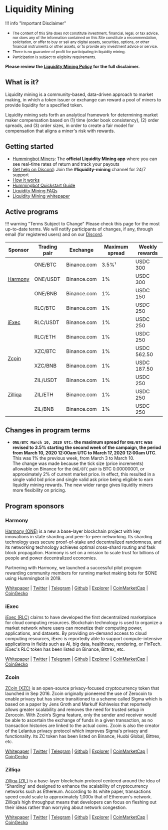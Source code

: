 # Liquidity Mining

!!! info "Important Disclaimer"
    <small><ul><li>The content of this Site does not constitute investment, financial, legal, or tax advice, nor does any of the information contained on this Site constitute a recommendation, solicitation, or offer to buy or sell any digital assets, securities, options, or other financial instruments or other assets, or to provide any investment advice or service.<li>There is no guarantee of profit for participating in liquidity mining.<li>Participation is subject to eligiblity requirements.</ul></small>
    **Please review the [Liquidity Mining Policy](https://hummingbot.io/liquidity-mining-policy/) for the full disclaimer.**

## What is it?
Liquidity mining is a community-based, data-driven approach to market making, in which a token issuer or exchange can reward a pool of miners to provide liquidity for a specified token.

Liquidity mining sets forth an analytical framework for determining market maker compensation based on (1) time (order book consistency), (2) order spreads, and (3) order sizes, in order to create a fair model for compensation that aligns a miner's risk with rewards.

## Getting started
- [Hummingbot Miners](https://hummingbot.io/liquidity-mining): The **official Liquidity Mining app** where you can see real-time rates of return and track your payouts
- [Get help on Discord](https://discord.hummingbot.io): Join the **#liquidity-mining** channel for 24/7 support
- [How it works](https://hummingbot.io/liquidity-mining)
- [Hummingbot Quickstart Guide](https://docs.hummingbot.io/quickstart)
- [Liquidity Mining FAQs](/faqs/liquidity-mining)
- [Liquidity Mining whitepaper](https://hummingbot.io/liquidity-mining.pdf)

## Active programs

!!! warning "Terms Subject to Change"
    Please check this page for the most up-to-date terms.  We will notify participants of changes, if any, through email (for registered users) and on our [Discord](https://discord.hummingbot.io).

<table>
  <thead>
    <th>Sponsor</th>
    <th>Trading pair</th>
    <th>Exchange</th>
    <th>Maximum spread</th>
    <th>Weekly rewards</th>
  </thead>
  <tbody>
    <tr>
      <td rowspan="3"><a href="#harmony">Harmony</a><br></td>
      <td>ONE/BTC</td>
      <td>Binance.com</td>
      <td>3.5%¹</td>
      <td>USDC 300</td>
    </tr>
    <tr>
      <td>ONE/USDT</td>
      <td>Binance.com</td>
      <td>1%</td>
      <td>USDC 300</td>
    </tr>
    <tr>
      <td>ONE/BNB</td>
      <td>Binance.com</td>
      <td>1%</td>
      <td>USDC 150</td>
    </tr>
    <tr>
      <td rowspan="3"><a href="#iexec">iExec</a><br></td>
      <td>RLC/BTC</td>
      <td>Binance.com</td>
      <td>1%</td>
      <td>USDC 250</td>
    </tr>
    <tr>
      <td>RLC/USDT</td>
      <td>Binance.com</td>
      <td>1%</td>
      <td>USDC 250</td>
    </tr>
    <tr>
      <td>RLC/ETH</td>
      <td>Binance.com</td>
      <td>1%</td>
      <td>USDC 250</td>
    </tr>
    <tr>
      <td rowspan="2"><a href="#zcoin">Zcoin</a></td>
      <td>XZC/BTC</td>
      <td>Binance.com</td>
      <td>1%</td>
      <td>USDC 562.50</td>
    </tr>
    <tr>
      <td>XZC/BNB</td>
      <td>Binance.com</td>
      <td>1%</td>
      <td>USDC 187.50</td>
    </tr>
    <tr>
      <td rowspan="3"><a href="#zilliqa">Zilliqa</a><br></td>
      <td>ZIL/USDT</td>
      <td>Binance.com</td>
      <td>1%</td>
      <td>USDC 250</td>
    </tr>
    <tr>
      <td>ZIL/ETH</td>
      <td>Binance.com</td>
      <td>1%</td>
      <td>USDC 250</td>
    </tr>
    <tr>
      <td>ZIL/BNB</td>
      <td>Binance.com</td>
      <td>1%</td>
      <td>USDC 250</td>
    </tr>
  </tbody>
</table>

## Changes in program terms

- **`ONE/BTC March 10, 2020 UTC:` the maximum spread for `ONE/BTC` was revised to 3.5% starting the second week of the campaign, the period from March 10, 2020 12:00am UTC to March 17, 2020 12:00am UTC**.  This was 1% the previous week, from March 3 to March 10.<br />The change was made because the tick size (price increments) allowable on Binance for the `ONE/BTC` pair is BTC 0.00000001, or approximately 2% of current market price.  In effect, this resulted in a single valid bid price and single valid ask price being eligible to earn liquidity mining rewards. The new wider range gives liquidity miners more flexibility on pricing.

## Program sponsors

### Harmony

[Harmony (ONE)](https://harmony.one/) is a new a base-layer blockchain project with key innovations in state sharding and peer-to-peer networking. Its sharding technology uses secure proof-of-stake and decentralized randomness, and its networking technology achieves optimal cross-shard routing and fask block propagation. Harmony is set on a mission to scale trust for billions of people and power decentralized economies. 

Partnering with Harmony, we launched a successful pilot program rewarding community members for running market making bots for $ONE using Hummingbot in 2019. 

[Whitepaper](https://harmony.one/pdf/hummingbot.pdf) | [Twitter](https://twitter.com/harmonyprotocol) | [Telegram](https://t.me/harmony_one) | [Github](https://github.com/harmony-one) | [Explorer](https://explorer.binance.org/asset/ONE-5F9) | [CoinMarketCap](https://coinmarketcap.com/currencies/harmony/) | [CoinGecko](https://www.coingecko.com/en/coins/harmony)

### iExec

[iExec (RLC)](https://iex.ec/) claims to have developed the first decentralized marketplace for cloud computing resources. Blockchain technology is used to organize a market network where users can monetize their computing power, applications, and datasets. By providing on-demand access to cloud computing resources, iExec is reportedly able to support compute-intensive applications in fields such as AI, big data, healthcare, rendering, or FinTech. iExec's RLC token has been listed on Binance, Bittrex, etc. 

[Whitepaper](https://iex.ec/wp-content/uploads/pdf/iExec-WPv3.0-English.pdf) | [Twitter](https://twitter.com/iEx_ec) | [Telegram](https://goo.gl/fH3EHT) | [Github](https://github.com/iExecBlockchainComputing) | [Explorer](https://etherscan.io/token/0x607F4C5BB672230e8672085532f7e901544a7375) | [CoinMarketCap](https://coinmarketcap.com/currencies/rlc/markets/) | [CoinGecko](https://www.coingecko.com/en/coins/iexec-rlc)

### Zcoin

[ZCoin (XZC)](https://zcoin.io/) is an open-source privacy-focused cryptocurrency token that launched in Sep 2016. Zcoin originally pioneered the use of Zerocoin to enable privacy but has since transitioned to a scheme called Sigma which is based on a paper by Jens Groth and Markulf Kohlweiss that reportedly allows greater scalability and removes the need for trusted setup in Zerocoin. With Zcoin’s Sigma feature, only the sender and receiver would be able to ascertain the exchange of funds in a given transaction, as no transaction histories are linked to the actual coins. Zcoin is also the creator of the Lelantus privacy protocol which improves Sigma's privacy and functionality. Its ZC token has been listed on Binance, Huobi Global, Bittrex, etc. 

[Whitepaper](https://zcoin.io/tech/) | [Twitter](https://twitter.com/zcoinofficial) | [Telegram](https://t.me/zcoinproject) | [Github](https://github.com/zcoinofficial) | [Explorer](https://chainz.cryptoid.info/xzc/) | [CoinMarketCap](https://coinmarketcap.com/currencies/zcoin) | [CoinGecko](https://www.coingecko.com/en/coins/zcoin)

### Zilliqa

[Zilliqa (ZIL)](https://zilliqa.com/) is a base-layer blockchain protocol centered around the idea of 'Sharding' and designed to enhance the scalability of cryptocurrency networks such as Ethereum. According to its white paper, transactions speed could scale to approximately 1,000x that of Ethereum's network. Zilliqa’s high throughput means that developers can focus on fleshing out their ideas rather than worrying about network congestion.

[Whitepaper](https://docs.zilliqa.com/hummingbot.pdf) | [Twitter](https://twitter.com/zilliqa) | [Telegram](https://t.me/zilliqachat) | [Github](https://github.com/Zilliqa) | [Explorer](https://viewblock.io/zilliqa) | [CoinMarketCap](https://coinmarketcap.com/currencies/zilliqa) | [CoinGecko](https://www.coingecko.com/en/coins/zilliqa)